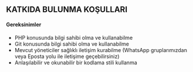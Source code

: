 ## KATKIDA BULUNMA KOŞULLARI

#### Gereksinimler

- PHP konusunda bilgi sahibi olma ve kullanabilme
- Git konusunda bilgi sahibi olma ve kullanabilme
- Mevcut yöneticiler sağlıklı iletişim kurabilme (WhatsApp gruplarımızdan veya Eposta yolu ile iletişime geçebilirsiniz)
- Anlaşılabilir ve okunabilir bir kodlama stili kullanma
